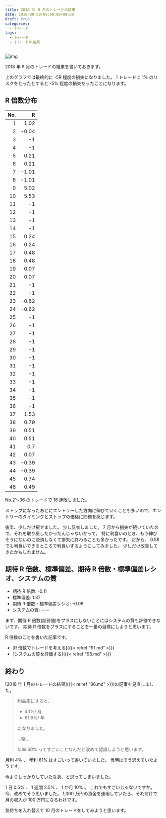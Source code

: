 ```yaml
---
title: 2018 年 9 月のトレードの結果
date: 2018-09-30T09:00:00+09:00
draft: true
categories:
  - トレード
tags:
  - トレード
  - トレードの結果
---
```


![img](/img/201-01.png)

2018 年 9 月のトレードの結果を書いておきます。

<!--more-->

上のグラフでは最終的に -5R 程度の損失になりました。
1 トレードに 1% のリスクをとったとすると -5% 程度の損失だったことになります。

## R 倍数分布

|  No. |     R |
| ---: | ----: |
|   1  |  1.02 |
|   2  | -0.04 |
|   3  |    -1 |
|   4  |    -1 |
|   5  |  0.21 |
|   6  |  0.21 |
|   7  | -1.01 |
|   8  | -1.01 |
|   9  |  5.02 |
|  10  |  5.53 |
|  11  |    -1 |
|  12  |    -1 |
|  13  |    -1 |
|  14  |    -1 |
|  15  |  0.24 |
|  16  |  0.24 |
|  17  |  0.48 |
|  18  |  0.48 |
|  19  |  0.07 |
|  20  |  0.07 |
|  21  |    -1 |
|  22  |    -1 |
|  23  | -0.62 |
|  24  | -0.62 |
|  25  |    -1 |
|  26  |    -1 |
|  27  |    -1 |
|  28  |    -1 |
|  29  |    -1 |
|  30  |    -1 |
|  31  |    -1 |
|  32  |    -1 |
|  33  |    -1 |
|  34  |    -1 |
|  35  |    -1 |
|  36  |    -1 |
|  37  |  1.53 |
|  38  |  0.79 |
|  39  |  0.51 |
|  40  |  0.51 |
|  41  |   0.7 |
|  42  |  0.07 |
|  43  | -0.39 |
|  44  | -0.39 |
|  45  |  0.74 |
|  46  |  0.49 |

No.21~36 のトレードで 16 連敗しました。

ストップになったあとにエントリーした方向に伸びていくことも多いので、エントリーのタイミングとストップの価格に問題を感じます。

後半、少しだけ戻せました。
少し反省しました。
7 月から損失が続いていたので、それを取り戻したかったんじゃないかって。
特に利食いのとき、もう伸びそうにないのに決済しなくて損失に終わることも多かったです。
だから、 0.5R でも利食いできるところで利食いするようにしてみました。
少しだけ改善してきたかもしれません。

## 期待 R 倍数、標準偏差、期待 R 倍数・標準偏差レシオ、システムの質

* 期待 R 倍数: -0.11
* 標準偏差: 1.37
* 期待 R 倍数・標準偏差レシオ: -0.08
* システムの質: －－

まず、期待 R 倍数(期待値)をプラスにしないことにはシステムの質も評価できないです。
期待 R 倍数をプラスにすることを一番の目標にしようと思います。

R 倍数のことを書いた記事です。

* [R 倍数でトレードを考える]({{< relref "91.md" >}})
* [システムの質を評価する]({{< relref "96.md" >}})

## 終わり

[2018 年 1 月のトレードの結果]({{< relref "86.md" >}})の記事を見直しました。

> 利益率にすると、
>
> * 4.1%/ 月
> * 61.9%/ 年
>
> になりました。
>
> …略…
>
> 年率 60% ってすごいことなんだと改めて認識しようと思います。

月利 4% 、 年利 61% はすごいって書いていました。
当時はそう思えていたようです。

今よりしっかりしていたなあ、と思ってしまいました。

1 日 0.5% 、 1 週間 2.5% 、 1 か月 10% 。
これでもすごいじゃないですか。
今、改めてそう思いました。
1,000 万円の資金を運用していたら、それだけで月の収入が 100 万円になるわけです。

気持ちを入れ替えて 10 月のトレードをしてみようと思います。
